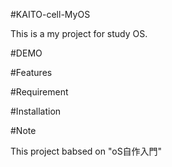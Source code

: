 #KAITO-cell-MyOS

This is a my project for study OS.

#DEMO

#Features

#Requirement

#Installation

#Note

This project babsed on "oS自作入門"


